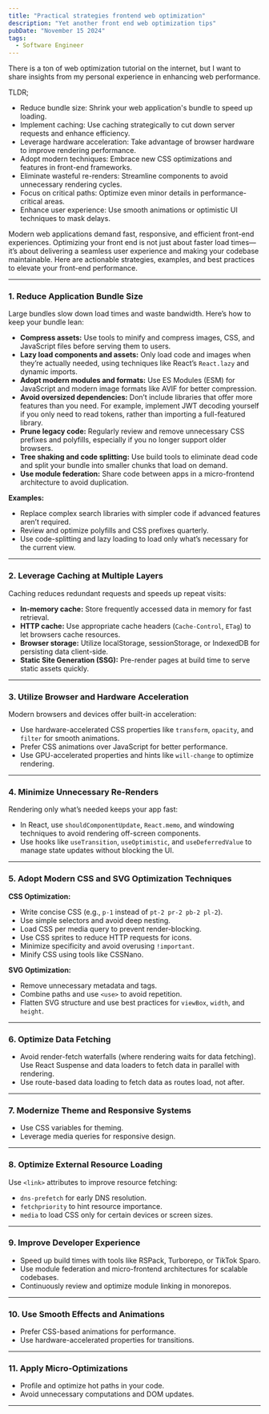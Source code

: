 ```yaml
---
title: "Practical strategies frontend web optimization"
description: "Yet another front end web optimization tips"
pubDate: "November 15 2024"
tags:
  - Software Engineer
---
```


There is a ton of web optimization tutorial on the internet, but I want to share insights from my personal experience in enhancing web performance.

TLDR;

* Reduce bundle size: Shrink your web application's bundle to speed up loading.
* Implement caching: Use caching strategically to cut down server requests and enhance efficiency.
* Leverage hardware acceleration: Take advantage of browser hardware to improve rendering performance.
* Adopt modern techniques: Embrace new CSS optimizations and features in front-end frameworks.
* Eliminate wasteful re-renders: Streamline components to avoid unnecessary rendering cycles.
* Focus on critical paths: Optimize even minor details in performance-critical areas.
* Enhance user experience: Use smooth animations or optimistic UI techniques to mask delays.

Modern web applications demand fast, responsive, and efficient front-end experiences. Optimizing your front end is not just about faster load times—it’s about delivering a seamless user experience and making your codebase maintainable. Here are actionable strategies, examples, and best practices to elevate your front-end performance.

---

### **1. Reduce Application Bundle Size**

Large bundles slow down load times and waste bandwidth. Here’s how to keep your bundle lean:

- **Compress assets:** Use tools to minify and compress images, CSS, and JavaScript files before serving them to users.
- **Lazy load components and assets:** Only load code and images when they’re actually needed, using techniques like React’s `React.lazy` and dynamic imports.
- **Adopt modern modules and formats:** Use ES Modules (ESM) for JavaScript and modern image formats like AVIF for better compression.
- **Avoid oversized dependencies:** Don’t include libraries that offer more features than you need. For example, implement JWT decoding yourself if you only need to read tokens, rather than importing a full-featured library.
- **Prune legacy code:** Regularly review and remove unnecessary CSS prefixes and polyfills, especially if you no longer support older browsers.
- **Tree shaking and code splitting:** Use build tools to eliminate dead code and split your bundle into smaller chunks that load on demand.
- **Use module federation:** Share code between apps in a micro-frontend architecture to avoid duplication.

**Examples:**
- Replace complex search libraries with simpler code if advanced features aren’t required.
- Review and optimize polyfills and CSS prefixes quarterly.
- Use code-splitting and lazy loading to load only what’s necessary for the current view.

---

### **2. Leverage Caching at Multiple Layers**

Caching reduces redundant requests and speeds up repeat visits:

- **In-memory cache:** Store frequently accessed data in memory for fast retrieval.
- **HTTP cache:** Use appropriate cache headers (`Cache-Control`, `ETag`) to let browsers cache resources.
- **Browser storage:** Utilize localStorage, sessionStorage, or IndexedDB for persisting data client-side.
- **Static Site Generation (SSG):** Pre-render pages at build time to serve static assets quickly.

---

### **3. Utilize Browser and Hardware Acceleration**

Modern browsers and devices offer built-in acceleration:

- Use hardware-accelerated CSS properties like `transform`, `opacity`, and `filter` for smooth animations.
- Prefer CSS animations over JavaScript for better performance.
- Use GPU-accelerated properties and hints like `will-change` to optimize rendering.

---

### **4. Minimize Unnecessary Re-Renders**

Rendering only what’s needed keeps your app fast:

- In React, use `shouldComponentUpdate`, `React.memo`, and windowing techniques to avoid rendering off-screen components.
- Use hooks like `useTransition`, `useOptimistic`, and `useDeferredValue` to manage state updates without blocking the UI.

---

### **5. Adopt Modern CSS and SVG Optimization Techniques**

**CSS Optimization:**
- Write concise CSS (e.g., `p-1` instead of `pt-2 pr-2 pb-2 pl-2`).
- Use simple selectors and avoid deep nesting.
- Load CSS per media query to prevent render-blocking.
- Use CSS sprites to reduce HTTP requests for icons.
- Minimize specificity and avoid overusing `!important`.
- Minify CSS using tools like CSSNano.

**SVG Optimization:**
- Remove unnecessary metadata and tags.
- Combine paths and use `<use>` to avoid repetition.
- Flatten SVG structure and use best practices for `viewBox`, `width`, and `height`.

---

### **6. Optimize Data Fetching**

- Avoid render-fetch waterfalls (where rendering waits for data fetching). Use React Suspense and data loaders to fetch data in parallel with rendering.
- Use route-based data loading to fetch data as routes load, not after.

---

### **7. Modernize Theme and Responsive Systems**

- Use CSS variables for theming.
- Leverage media queries for responsive design.

---

### **8. Optimize External Resource Loading**

Use `<link>` attributes to improve resource fetching:
- `dns-prefetch` for early DNS resolution.
- `fetchpriority` to hint resource importance.
- `media` to load CSS only for certain devices or screen sizes.

---

### **9. Improve Developer Experience**

- Speed up build times with tools like RSPack, Turborepo, or TikTok Sparo.
- Use module federation and micro-frontend architectures for scalable codebases.
- Continuously review and optimize module linking in monorepos.

---

### **10. Use Smooth Effects and Animations**

- Prefer CSS-based animations for performance.
- Use hardware-accelerated properties for transitions.

---

### **11. Apply Micro-Optimizations**

- Profile and optimize hot paths in your code.
- Avoid unnecessary computations and DOM updates.

---
